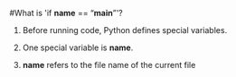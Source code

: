 #What is 'if __name__ == “__main__”'?

1. Before running code, Python defines special variables.

2. One special variable is **__name__**.

  1. __name__ refers to the file name of the current file